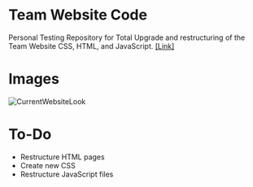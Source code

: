 # Team Website Code
Personal Testing Repository for Total
Upgrade and restructuring of the Team Website
CSS, HTML, and JavaScript.
[[Link]](http://team2550.blogspot.com/)

# Images
![CurrentWebsiteLook](https://lh3.googleusercontent.com/fife/ABSRlIpqL5l3dnybBCOaEmVRQfX1Eqe0AbvekvXziRj5V3RRentycFEFTvcqLdNREPOpVUw4JqKLmdj9NYGkaCTSvYqmjXdDjhs5WyeXSVIcL8v6VsFSHysmh55N6KcDj9YHC9wYWMZE0QJE3i-Gm3cjuYlq7bPVjP7PEiMaDQEGvJckfAjLg_i2Z63RxJQboPuCajr2A_SH4oZ62GLDrmTkK9s-O6jE6jPD6420lY3AJYaZNLLdTHblEVlJoJvrVwzwf8Uk1qCjOflTlChQ-NLYeT6jAFrp_Fb6GxxeZDrYOIV7ssW46ldJbZ2I1RNyAlQWQoWnpTznN1D0RzAKnK4oLXpdGT-oQyemJZFYbDur6jtBm_3HOBYa--Ysu2db-R9Wbefm8FqqmszNJ80j3BeT9Wwi_l8iyoKfdzcrOwzunIS9ZqOtvrnzAQwEGaEaGBVernu7NuUIRq3YaNmPx4h3dXZXo0nTMKX5HvA9GLQbKtxnfwP7aWFGKIXLV8G08nOG64W8xDgEIyftVm6cLFCFa_taydxE1sD_BiAE-4XLkx1UW6Ck8fJH5FqeGpAK_sHEqtZLyFowPRWTzUWGj2GM1v1hOtWpq-5kbqGUdEgIPsNSgRTHBSZIeejYOYTj4K9ubbNPoQi9n4__UqXX-QeNZnyNa9tDJYKs-3rG5w8KM2VOX2FYDyxOhiWN9uiXVofQJBunHQfo3BkVKdtXNbVbmcEnGj9idG6eu8Q=w1280-h720-ft)

# To-Do
* Restructure HTML pages
* Create new CSS
* Restructure JavaScript files
